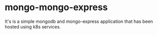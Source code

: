 # mongo-mongo-express
It's is a simple mongodb and mongo-express application that has been hosted using k8s services.
